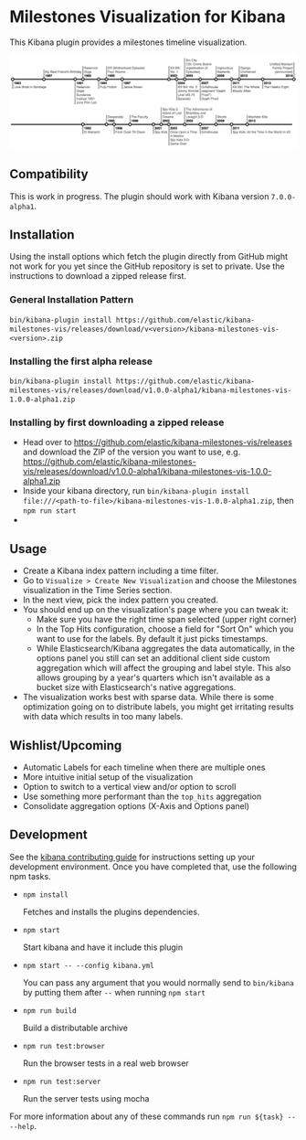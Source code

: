 # Milestones Visualization for Kibana

This Kibana plugin provides a milestones timeline visualization.

![Tarantino'n'Rodriguez Movie Timeline](resources/tarantino-rodriguez-movies.png)

## Compatibility

This is work in progress. The plugin should work with Kibana version `7.0.0-alpha1`.

## Installation

Using the install options which fetch the plugin directly from GitHub might not work for you yet since the GitHub repository is set to private. Use the instructions to download a zipped release first.

### General Installation Pattern

```
bin/kibana-plugin install https://github.com/elastic/kibana-milestones-vis/releases/download/v<version>/kibana-milestones-vis-<version>.zip
```

### Installing the first alpha release

```
bin/kibana-plugin install https://github.com/elastic/kibana-milestones-vis/releases/download/v1.0.0-alpha1/kibana-milestones-vis-1.0.0-alpha1.zip
```

### Installing by first downloading a zipped release

- Head over to https://github.com/elastic/kibana-milestones-vis/releases and download the ZIP of the version you want to use, e.g. https://github.com/elastic/kibana-milestones-vis/releases/download/v1.0.0-alpha1/kibana-milestones-vis-1.0.0-alpha1.zip
- Inside your kibana directory, run `bin/kibana-plugin install file:///<path-to-file>/kibana-milestones-vis-1.0.0-alpha1.zip`, then `npm run start`
-

## Usage

- Create a Kibana index pattern including a time filter.
- Go to `Visualize > Create New Visualization` and choose the Milestones visualization in the Time Series section.
- In the next view, pick the index pattern you created.
- You should end up on the visualization's page where you can tweak it:
  - Make sure you have the right time span selected (upper right corner)
  - In the Top Hits configuration, choose a field for "Sort On" which you want to use for the labels. By default it just picks timestamps.
  - While Elasticsearch/Kibana aggregates the data automatically, in the options panel you still can set an additional client side custom aggregation which will affect the grouping and label style. This also allows grouping by a year's quarters which isn't available as a bucket size with Elasticsearch's native aggregations.
- The visualization works best with sparse data. While there is some optimization going on to distribute labels, you might get irritating results with data which results in too many labels.

## Wishlist/Upcoming

- Automatic Labels for each timeline when there are multiple ones
- More intuitive initial setup of the visualization
- Option to switch to a vertical view and/or option to scroll
- Use something more performant than the `top_hits` aggregation
- Consolidate aggregation options (X-Axis and Options panel)

## Development

See the [kibana contributing guide](https://github.com/elastic/kibana/blob/master/CONTRIBUTING.md) for instructions setting up your development environment. Once you have completed that, use the following npm tasks.

  - `npm install`

    Fetches and installs the plugins dependencies.

  - `npm start`

    Start kibana and have it include this plugin

  - `npm start -- --config kibana.yml`

    You can pass any argument that you would normally send to `bin/kibana` by putting them after `--` when running `npm start`

  - `npm run build`

    Build a distributable archive

  - `npm run test:browser`

    Run the browser tests in a real web browser

  - `npm run test:server`

    Run the server tests using mocha

For more information about any of these commands run `npm run ${task} -- --help`.
